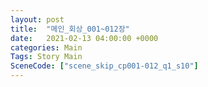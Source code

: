 ```yaml
---
layout: post
title:  "메인_회상_001~012장"
date:   2021-02-13 04:00:00 +0000
categories: Main
Tags: Story Main
SceneCode: ["scene_skip_cp001-012_q1_s10"]
---
```

